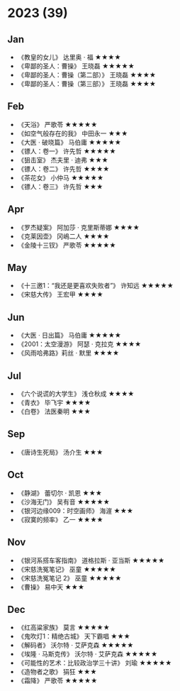 # 2023 (39)

## Jan

- 《教皇的女儿》 达里奥 · 福 ★★★★
- 《卑鄙的圣人：曹操》 王晓磊 ★★★★★
- 《卑鄙的圣人：曹操（第二部）》 王晓磊 ★★★★
- 《卑鄙的圣人：曹操（第三部）》 王晓磊 ★★★★

## Feb

- 《天浴》 严歌苓 ★★★★★
- 《如空气般存在的我》 中田永一 ★★★
- 《大医 · 破晓篇》 马伯庸 ★★★★★
- 《镖人：卷一》 许先哲 ★★★★★
- 《狙击室》 杰夫里 · 迪弗 ★★★
- 《镖人：卷二》 许先哲 ★★★★
- 《茶花女》 小仲马 ★★★★★
- 《镖人：卷三》 许先哲 ★★★

## Apr

- 《罗杰疑案》 阿加莎 · 克里斯蒂娜 ★★★★
- 《克莱因壶》 冈嶋二人 ★★★★
- 《金陵十三钗》 严歌苓 ★★★★★

## May

- 《十三邀1：“我还是更喜欢失败者”》 许知远 ★★★★★
- 《宋慈大传》 王宏甲 ★★★★

## Jun

- 《大医 · 日出篇》 马伯庸 ★★★★★
- 《2001：太空漫游》 阿瑟 · 克拉克 ★★★★
- 《风雨哈弗路》莉丝 · 默里 ★★★★

## Jul

- 《六个说谎的大学生》 浅仓秋成 ★★★★
- 《青衣》 毕飞宇 ★★★★
- 《白卷》 法医秦明 ★★★

## Sep

- 《唐诗生死局》 汤介生 ★★★

## Oct

- 《静湖》 蕾切尔 · 凯恩 ★★★
- 《沙海无门》 吴有音 ★★★★★
- 《银河边缘009：时空画师》 海漄 ★★★
- 《寂寞的频率》 乙一 ★★★★

## Nov

- 《银河系搭车客指南》 道格拉斯 · 亚当斯 ★★★★★
- 《宋慈洗冤笔记》 巫童 ★★★★★
- 《宋慈洗冤笔记 2》 巫童 ★★★★★
- 《曹操》 易中天 ★★★

## Dec

- 《红高粱家族》 莫言 ★★★★★
- 《鬼吹灯1：精绝古城》 天下霸唱 ★★★
- 《解码者》 沃尔特 · 艾萨克森 ★★★★★
- 《埃隆 · 马斯克传》 沃尔特 · 艾萨克森 ★★★★★
- 《可能性的艺术：比较政治学三十讲》 刘瑜 ★★★★★
- 《造物者之歌》 狷狂 ★★★
- 《霜降》 严歌苓 ★★★★★

